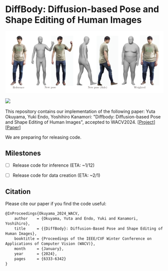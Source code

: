 # DiffBody: Diffusion-based Pose and Shape Editing of Human Images
<p align="center">
<img src="docs/teaser_wacv.png" width="1440px"/>
</p>
  <a href="https://arxiv.org/abs/2401.02804"><img src="https://img.shields.io/badge/arXiv-2401.02804-b31b1b.svg"></a>

This repository contains our implementation of the following paper:
Yuta Okuyama, Yuki Endo, Yoshihiro Kanamori: "Diffbody: Diffusion-based Pose and Shape Editing of Human Images", accepted to WACV2024.  [[Project](https://www.cgg.cs.tsukuba.ac.jp/~okuyama/pub/diffbody/index.html)][[Paper](https://arxiv.org/abs/2401.02804)]

We are preparing for releasing code.

## Milestones
- [ ] Release code for inference (ETA: ~1/12) 
- [ ] Release code for data creation (ETA: ~2/1) 


## Citation
Please cite our paper if you find the code useful:
```
@InProceedings{Okuyama_2024_WACV,
    author    = {Okuyama, Yuta and Endo, Yuki and Kanamori, Yoshihiro},
    title     = {{DiffBody}: Diffusion-Based Pose and Shape Editing of Human Images},
    booktitle = {Proceedings of the IEEE/CVF Winter Conference on Applications of Computer Vision (WACV)},
    month     = {January},
    year      = {2024},
    pages     = {6333-6342}
}
```
